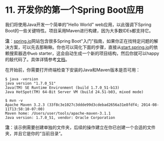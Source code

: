 # 11. 开发你的第一个Spring Boot应用

我们将使用Java开发一个简单的"Hello World" web应用，以此强调下Spring Boot的一些关键特性。项目采用Maven进行构建，因为大多数IDEs都支持它。

**注**：[spring.io](http://spring.io/)网站包含很多Spring Boot"入门"指南，如果你正在找特定问题的解决方案，可以先去那瞅瞅。你也可以简化下面的步骤，直接从[start.spring.io](https://start.spring.io/)的依赖搜索器选中`web` starter，这会自动生成一个新的项目结构，然后你就可以happy的敲代码了。具体详情参考[文档](https://github.com/spring-io/initializr)。

在开始前，你需要打开终端检查下安装的Java和Maven版本是否可用：

```text
$ java -version
java version "1.7.0_51"
Java(TM) SE Runtime Environment (build 1.7.0_51-b13)
Java HotSpot(TM) 64-Bit Server VM (build 24.51-b03, mixed mode)
```

```text
$ mvn -v
Apache Maven 3.2.3 (33f8c3e1027c3ddde99d3cdebad2656a31e8fdf4; 2014-08-11T13:58:10-07:00)
Maven home: /Users/user/tools/apache-maven-3.1.1
Java version: 1.7.0_51, vendor: Oracle Corporation
```

**注**：该示例需要创建单独的文件夹，后续的操作建立在你已创建一个合适的文件夹，并且它是你的“当前目录”。

